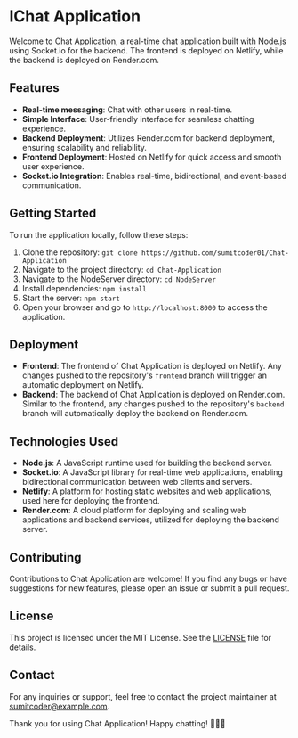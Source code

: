 # IChat Application

Welcome to Chat Application, a real-time chat application built with Node.js using Socket.io for the backend. The frontend is deployed on Netlify, while the backend is deployed on Render.com.

## Features

- **Real-time messaging**: Chat with other users in real-time.
- **Simple Interface**: User-friendly interface for seamless chatting experience.
- **Backend Deployment**: Utilizes Render.com for backend deployment, ensuring scalability and reliability.
- **Frontend Deployment**: Hosted on Netlify for quick access and smooth user experience.
- **Socket.io Integration**: Enables real-time, bidirectional, and event-based communication.

## Getting Started

To run the application locally, follow these steps:

1. Clone the repository: `git clone https://github.com/sumitcoder01/Chat-Application`
2. Navigate to the project directory: `cd Chat-Application`
3.  Navigate to the NodeServer directory: `cd NodeServer`
3. Install dependencies: `npm install`
4. Start the server: `npm start`
5. Open your browser and go to `http://localhost:8000` to access the application.

## Deployment

- **Frontend**: The frontend of Chat Application is deployed on Netlify. Any changes pushed to the repository's `frontend` branch will trigger an automatic deployment on Netlify.
- **Backend**: The backend of Chat Application is deployed on Render.com. Similar to the frontend, any changes pushed to the repository's `backend` branch will automatically deploy the backend on Render.com.

## Technologies Used

- **Node.js**: A JavaScript runtime used for building the backend server.
- **Socket.io**: A JavaScript library for real-time web applications, enabling bidirectional communication between web clients and servers.
- **Netlify**: A platform for hosting static websites and web applications, used here for deploying the frontend.
- **Render.com**: A cloud platform for deploying and scaling web applications and backend services, utilized for deploying the backend server.

## Contributing

Contributions to Chat Application are welcome! If you find any bugs or have suggestions for new features, please open an issue or submit a pull request.

## License

This project is licensed under the MIT License. See the [LICENSE](https://github.com/sumitcoder01/Chat-Application/blob/main/LICENSE) file for details.

## Contact

For any inquiries or support, feel free to contact the project maintainer at sumitcoder@example.com.

Thank you for using Chat Application! Happy chatting! 🎉📱💬
